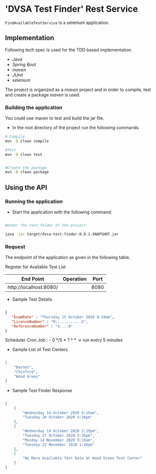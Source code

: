 # 'DVSA Test Finder' Rest Service

`FindAvailableTestService` is a  selenium application.

## Implementation

Following tech spec is used for the TDD based implementation.

- *Java*
- *Spring Boot*
- *maven*
- *JUnit*
- *selenium*

The project is organized as a *maven* project and in order to compile, test and create a package *maven* is used.

### Building the application

You could use maven to test and build the jar file.

* In the root directory of the project run the following commands

```bash
# Compile
mvn -B clean compile

#Test
mvn -B clean test


#Create the package
mvn -B clean package

```

## Using the API

### Running the application

* Start the application with the following command:

```bash

#Under the root folder of the project

java -jar target/dvsa-test-finder-0.0.1-SNAPSHOT.jar

```


### Request

The endpoint of the application as given in the following table.

 Register for Available Test List

|End Point                      | Operation    |Port  |
|-------------------------------|--------------|------|
|http://localhost:8080/         |              | 8080 |


* Sample Test Details
```json

{
   "ExamDate" : "Thursday 15 October 2020 9:19am",
   "LicenceNumber" : "M............X",
   "ReferenceNumber" : "4....0"
}

```


Scheduler Cron Job :
    -  0 */5 * ? * *    ->      run every 5 minutes

* Sample List of Test Centers
```json

[
    "Barnet",
    "Chinford",
    "Wood Green"
]
```
* Sample Test Finder Response

```json

[
    [
        "Wednesday 14 October 2020 9:19am",
        "Tuesday 20 October 2020 3:36pm"
    ],
    [
        "Wednesday 14 October 2020 3:19pm",
        "Tuesday 27 October 2020 3:36pm",
        "Monday 14 November 2020 9:19am",
        "Tuesday 22 November 2020 1:16pm"
    ],
    [
        "No More Available Test Date at Wood Green Test Center"
    ]
]
```
